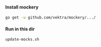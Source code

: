 #### Install mockery
```sh
go get -u github.com/vektra/mockery/.../
```

#### Run in this dir
```sh
update-mocks.sh
```
